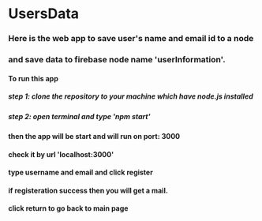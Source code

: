 
# UsersData
### Here is the web app to save user's name and email id to a node
### and save data to firebase node name 'userInformation'. 
#### To run this app
##### step 1: clone the repository to your machine which have node.js installed
##### step 2: open terminal and type 'npm start'
#### then the app will be start and will run on port: 3000
#### check it by url 'localhost:3000'
#### type username and email and click register
#### if registeration success then you will get a mail. 
#### click return to go back to main page
